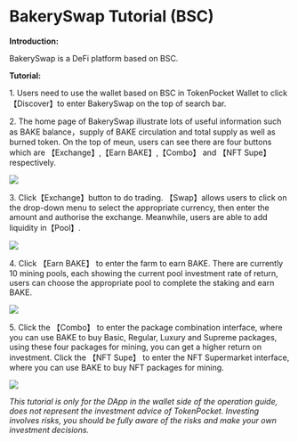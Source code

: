 # BakerySwap Tutorial (BSC)

**Introduction:**&#x20;

BakerySwap is a DeFi platform based on BSC.&#x20;

**Tutorial:**

1\. Users need to use the wallet based on BSC in TokenPocket Wallet to click 【Discover】to enter BakerySwap on the top of search bar.

2\. The home page of BakerySwap illustrate lots of useful information such as BAKE balance，supply of BAKE circulation and total supply as well as burned token. On the top of meun, users can see there are four buttons which are 【Exchange】,【Earn BAKE】,【Combo】 and 【NFT Supe】respectively.

![](https://tp-statics.tokenpocket.pro/token/tokenpocket-1619422603008.png)



3\. Click【Exchange】button to do trading. 【Swap】allows users to click on the drop-down menu to select the appropriate currency, then enter the amount and authorise the exchange. Meanwhile, users are able to add liquidity in【Pool】.

![](https://tp-statics.tokenpocket.pro/token/tokenpocket-1619422757899.png)



4\. Click 【Earn BAKE】 to enter the farm to earn BAKE. There are currently 10 mining pools, each showing the current pool investment rate of return, users can choose the appropriate pool to complete the staking and earn BAKE.

![](https://tp-statics.tokenpocket.pro/token/tokenpocket-1619422836723.png)



5\. Click the 【Combo】 to enter the package combination interface, where you can use BAKE to buy Basic, Regular, Luxury and Supreme packages, using these four packages for mining, you can get a higher return on investment. Click the 【NFT Supe】 to enter the NFT Supermarket interface, where you can use BAKE to buy NFT packages for mining.

![](https://tp-statics.tokenpocket.pro/token/tokenpocket-1619422890909.png)



_This tutorial is only for the DApp in the wallet side of the operation guide, does not represent the investment advice of TokenPocket. Investing involves risks, you should be fully aware of the risks and make your own investment decisions._
